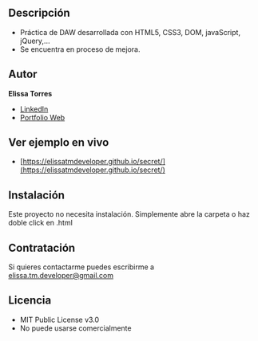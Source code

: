 ## Descripción

* Práctica de DAW desarrollada con HTML5, CSS3, DOM, javaScript, jQuery,...
* Se encuentra en proceso de mejora.

## Autor
**Elissa Torres**
* [LinkedIn](https://www.linkedin.com/in/elissatmdeveloper)
* [Portfolio Web](https://elissatmdeveloper.000webhostapp.com)

## Ver ejemplo en vivo 
- [https://elissatmdeveloper.github.io/secret/](https://elissatmdeveloper.github.io/secret/)

## Instalación
Este proyecto no necesita instalación. Simplemente abre la carpeta o haz doble click en .html

## Contratación
Si quieres contactarme puedes escribirme a elissa.tm.developer@gmail.com

## Licencia
* MIT Public License v3.0
* No puede usarse comercialmente
